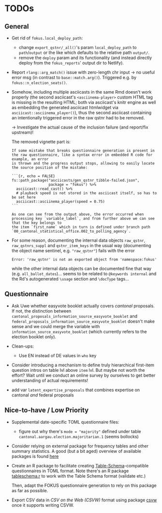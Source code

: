 # TODOs

## General

-   Get rid of `fokus.local_deploy_path`:

    -   change `export_qstnr/_all()`'s param `local_deploy_path` to `path`/`output` or the like which defaults to the relative path `output/`.
    -   remove the `deploy` param and its functionality (and instead directly deploy from the `fokus_reports`' output dir to Netlify).

-   Report `rlang::arg_match()` issue with zero-length chr input -\> no useful error msg (in contrast to `base::match.arg()`). Triggered e.g. by
    `fokus::n_election_seats()`.

-   Somehow, including multiple asciicasts in the same Rmd doesn't work properly (the second asciicast's `<asciinema-player>` custom HTML tag is missing in the
    resulting HTML; both via asciicast's knitr engine as well as embedding the generated asciicast htmlwidget via `asciicast::asciinema_player()`), thus the
    second asciicast containing an intentionally triggered error in the raw qstnr had to be removed.

    -\> Investigate the actual cause of the inclusion failure (and report/fix upstream)!

    The removed vignette part is:

    ````         
    If some mistake that breaks questionnaire generation is present in the raw questionnaire, like a syntax error in embedded R code for example, an error
    is thrown and the progress output stops, allowing to easily locate the source position of the mistake:

    ```{r, echo = FALSE}
    fs::path_package("asciicasts/gen_qstnr_tibble-failed.json",
                     package = "fokus") %>%
      asciicast::read_cast() %>%
      # playback speed is not stored in the asciicast itself, so has to be set here
      asciicast::asciinema_player(speed = 0.75)
    ```

    As one can see from the output above, the error occurred when processing key `variable_label`, and from further above we can see that the key belongs to
    the item `first_name` which in turn is defined under branch path `00_cantonal_statistical_office.002_to_polling_agency`.
    ````

-   For some reason, documenting the internal data objects `raw_qstnr`, `raw_qstnrs_suppl` and `qstnr_item_keys` in the usual way (documenting the object name
    sentinel, e.g. `"raw_qstnr"`) fails with the error

    ```         
    Error: 'raw_qstnr' is not an exported object from 'namespace:fokus'
    ```

    while the other internal data objects can be documented fine that way (e.g. `all_ballot_dates`)... seems to be related to `@keywords internal` and the Rd's
    autogenerated `\usage` section and `\docType` tags...

## Questionnaire

-   Ask Uwe whether easyvote booklet actually covers *cantonal* proposals. If not, the distinction between
    `cantonal_proposals_information_source_easyvote_booklet` and `federal_proposals_information_source_easyvote_booklet` doesn't make sense and we could merge
    the variable with `information_source_easyvote_booklet` (which currently refers to the election booklet only).

-   Clean-ups:

    -   Use EN instead of DE values in `who` key

-   Consider introducing a mechanism to define truly hierarchical first-item question intros on table lvl above `item` lvl. But maybe not worth the effort? Wait
    until we conduct an online survey by ourselves to get better understanding of actual requirements!

-   add var `latent_expertise_proposals` that combines expertise on cantonal *and* federal proposals

## Nice-to-have / Low Priority

-   Supplemental date-specific TOML questionnaire files:

    -   figure out why there's `mode = "majority"` defined under table `cantonal.aargau.election.majoritarian.1` (seems bollocks)

-   Consider relying on external package for frequency tables and other summary statistics. A good (but a bit aged) overview of available packages is found
    [here](https://dabblingwithdata.wordpress.com/2017/12/20/my-favourite-r-package-for-frequency-tables/)

-   Create an R package to facilitate creating [Table-Schema](https://specs.frictionlessdata.io/table-schema/)-compatible questionnaires in TOML format. Note
    there's an R package [tableschema.r](https://libraries.frictionlessdata.io/docs/table-schema/rlang) to work with the Table Schema format (validate etc.)

    Then, adapt the FOKUS questionnaire generation to rely on this package as far as possible.

-   Export CSV data in *CSV on the Web (CSVW)* format using package [csvw](https://robsteranium.github.io/csvwr/) once it supports writing CSVW.
